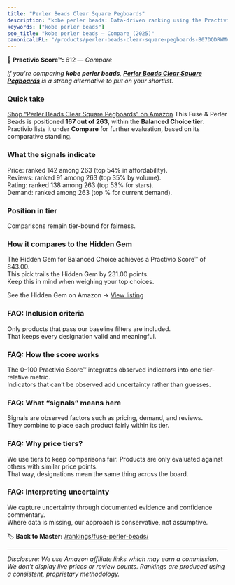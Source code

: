 ```yaml
---
title: "Perler Beads Clear Square Pegboards"
description: "kobe perler beads: Data-driven ranking using the Practivio Score™. Positioned by quality, value, demand, findability, momentum."
keywords: ["kobe perler beads"]
seo_title: "kobe perler beads — Compare (2025)"
canonicalURL: "/products/perler-beads-clear-square-pegboards-B07DQDRWMV/"
---
```


**🛒 Practivio Score™:** 612 — _Compare_


*If you're comparing **kobe perler beads**, **[Perler Beads Clear Square Pegboards](https://www.amazon.com/dp/B07DQDRWMV?tag=practivio-20)** is a strong alternative to put on your shortlist.*
### Quick take
[Shop “Perler Beads Clear Square Pegboards” on Amazon](https://www.amazon.com/dp/B07DQDRWMV?tag=practivio-20)
This Fuse & Perler Beads is positioned **167 out of 263**, within the **Balanced Choice tier**.  
Practivio lists it under **Compare** for further evaluation, based on its comparative standing.

### What the signals indicate
Price: ranked 142 among 263 (top 54% in affordability).  
Reviews: ranked 91 among 263 (top 35% by volume).  
Rating: ranked 138 among 263 (top 53% for stars).  
Demand: ranked  among 263 (top % for current demand).

### Position in tier
Comparisons remain tier-bound for fairness.

### How it compares to the Hidden Gem
The Hidden Gem for Balanced Choice achieves a Practivio Score™ of 843.00.  
This pick trails the Hidden Gem by 231.00 points.  
Keep this in mind when weighing your top choices.  

See the Hidden Gem on Amazon → [View listing](https://www.amazon.com/dp/B013TS50NQ?tag=practivio-20)

### FAQ: Inclusion criteria
Only products that pass our baseline filters are included.  
That keeps every designation valid and meaningful.

### FAQ: How the score works
The 0–100 Practivio Score™ integrates observed indicators into one tier-relative metric.  
Indicators that can’t be observed add uncertainty rather than guesses.

### FAQ: What “signals” means here
Signals are observed factors such as pricing, demand, and reviews.  
They combine to place each product fairly within its tier.

### FAQ: Why price tiers?
We use tiers to keep comparisons fair. Products are only evaluated against others with similar price points.  
That way, designations mean the same thing across the board.

### FAQ: Interpreting uncertainty
We capture uncertainty through documented evidence and confidence commentary.  
Where data is missing, our approach is conservative, not assumptive.

<!-- Missing template for Compare/CompareWithinPriceClass -->


🏷️ **Back to Master:** [/rankings/fuse-perler-beads/](/rankings/fuse-perler-beads/)

---
_Disclosure: We use Amazon affiliate links which may earn a commission. We don’t display live prices or review counts. Rankings are produced using a consistent, proprietary methodology._
